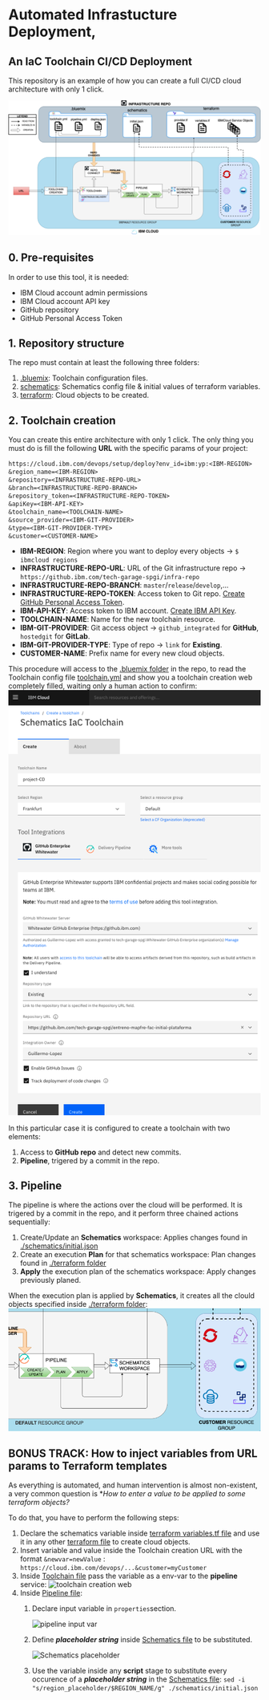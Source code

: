 # Automated Infrastucture Deployment, 
## An IaC Toolchain CI/CD Deployment

This repository is an example of how you can create a full CI/CD cloud architecture with only 1 click.

![Complete infra deployment](./images/toolchainInfraDeploy.png)


## 0. Pre-requisites
In order to use this tool, it is needed:
- IBM Cloud account admin permissions
- IBM Cloud account API key
- GitHub repository
- GitHub Personal Access Token

## 1. Repository structure
The repo must contain at least the following three folders:
1. [.bluemix](./.bluemix): Toolchain configuration files.
2. [schematics](./schematics): Schematics config file & initial values of terraform variables.
3. [terraform](./terraform): Cloud objects to be created.

## 2. Toolchain creation
You can create this entire architecture with only 1 click.
The only thing you must do is fill the following **URL** with the specific params of your project:
```
https://cloud.ibm.com/devops/setup/deploy?env_id=ibm:yp:<IBM-REGION>
&region_name=<IBM-REGION>
&repository=<INFRASTRUCTURE-REPO-URL>
&branch=<INFRASTRUCTURE-REPO-BRANCH>
&repository_token=<INFRASTRUCTURE-REPO-TOKEN>
&apiKey=<IBM-API-KEY>
&toolchain_name=<TOOLCHAIN-NAME>
&source_provider=<IBM-GIT-PROVIDER>
&type=<IBM-GIT-PROVIDER-TYPE>
&customer=<CUSTOMER-NAME>
```

- **IBM-REGION**: Region where you want to deploy every objects -> ```$ ibmcloud regions```
- **INFRASTRUCTURE-REPO-URL**: URL of the Git infrastructure repo -> ```https://github.ibm.com/tech-garage-spgi/infra-repo```
- **INFRASTRUCTURE-REPO-BRANCH**: ```master```/```release```/```develop```,...
- **INFRASTRUCTURE-REPO-TOKEN**: Access token to Git repo. [Create GitHub Personal Access Token](https://github.ibm.com/settings/tokens).
- **IBM-API-KEY**: Access token to IBM account. [Create IBM API Key](https://cloud.ibm.com/iam/apikeys).
- **TOOLCHAIN-NAME**: Name for the new toolchain resource.
- **IBM-GIT-PROVIDER**: Git access object -> ```github_integrated``` for **GitHub**, ```hostedgit``` for **GitLab**.
- **IBM-GIT-PROVIDER-TYPE**: Type of repo -> ```link``` for **Existing**.
- **CUSTOMER-NAME**: Prefix name for every new cloud objects.


This procedure will access to the [.bluemix folder](./.bluemix) in the repo, to read the Toolchain config file [toolchain.yml](./.bluemix/toolchain.yml) and show you a toolchain creation web completely filled, waiting only a human action to confirm:
![toolchain creation web](./images/toolchainCreationWeb.png)

In this particular case it is configured to create a toolchain with two elements:
1. Access to **GitHub repo** and detect new commits.
2. **Pipeline**, trigered by a commit in the repo.

## 3. Pipeline

The pipeline is where the actions over the cloud will be performed. It is trigered by a commit in the repo, and it perform three chained actions sequentially:
   1. Create/Update an **Schematics** workspace: Applies changes found in [./schematics/initial.json](./schematics/initial.json)
   2. Create an execution **Plan** for that schematics workspace: Plan changes found in [./terraform folder](./terraform)
   3. **Apply** the execution plan of the schematics workspace: Apply changes previously planed.

When the execution plan is applied by **Schematics**, it creates all the clould objects specified inside [./terraform folder](./terraform):
![Pipeline Execution](./images/pipelineExecution.png)


## BONUS TRACK: How to inject variables from URL params to Terraform templates 

As everything is automated, and human intervention is almost non-existent, a very common question is **How to enter a value to be applied to some terraform objects?*

To do that, you have to perform the following steps:

1. Declare the schematics variable inside [terraform variables.tf file](./terraform/variables.tf) and use it in any other [terraform file](./terraform) to create cloud objects.
2. Insert variable and value inside the Toolchain creation URL with the format ```&newvar=newValue``` :
   ```https://cloud.ibm.com/devops/...&customer=myCustomer```
3. Inside [Toolchain file](./.bluemix/toolchain.yml) pass the variable as a env-var to the **pipeline** service:
![toolchain creation web](./images/toolchainVariable.png)
4. Inside [Pipeline file](./.bluemix/pipeline.yml):
   1. Declare input variable in ```properties```section.

      ![pipeline input var](./images/pipelineInputVar.png)
   2. Define ***placeholder string*** inside [Schematics file](./schematics/initial.json) to be substituted.

      ![Schematics placeholder](./images/placeholderSchematics.png)
   3. Use the variable inside any **script** stage to substitute every occurence of a ***placeholder string*** in the [Schematics file](./schematics/initial.json):
   ```sed -i "s/region_placeholder/$REGION_NAME/g" ./schematics/initial.json```
